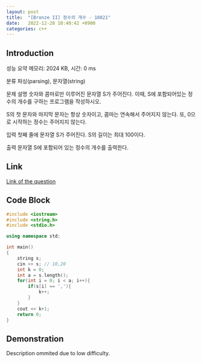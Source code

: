 ```yaml
---
layout: post
title:  "[Bronze II] 정수의 개수 - 10821"
date:   2022-12-28 10:40:42 +0900
categories: c++
---
```


## Introduction

성능 요약
메모리: 2024 KB, 시간: 0 ms

분류
파싱(parsing), 문자열(string)

문제 설명
숫자와 콤마로만 이루어진 문자열 S가 주어진다. 이때, S에 포함되어있는 정수의 개수를 구하는 프로그램을 작성하시오.

S의 첫 문자와 마지막 문자는 항상 숫자이고, 콤마는 연속해서 주어지지 않는다. 또, 0으로 시작하는 정수는 주어지지 않는다.

입력
첫째 줄에 문자열 S가 주어진다. S의 길이는 최대 100이다.

출력
문자열 S에 포함되어 있는 정수의 개수를 출력한다.

## Link

[Link of the question](https://www.acmicpc.net/problem/10821)

## Code Block

```c++
#include <iostream>
#include <string.h>
#include <stdio.h>

using namespace std;

int main()
{
    string s;
    cin >> s; // 10,20
    int k = 0;
    int a = s.length(); 
    for(int i = 0; i < a; i++){
        if(s[i] == ','){
            k++;
        }
    }
    cout << k+1;
    return 0;
}
```

## Demonstration

Description ommited due to low difficulty.
